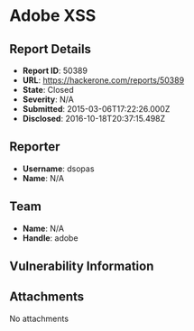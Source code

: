 # Adobe XSS

## Report Details
- **Report ID**: 50389
- **URL**: https://hackerone.com/reports/50389
- **State**: Closed
- **Severity**: N/A
- **Submitted**: 2015-03-06T17:22:26.000Z
- **Disclosed**: 2016-10-18T20:37:15.498Z

## Reporter
- **Username**: dsopas
- **Name**: N/A

## Team
- **Name**: N/A
- **Handle**: adobe

## Vulnerability Information


## Attachments
No attachments
